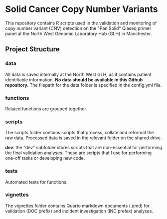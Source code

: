 # Solid Cancer Copy Number Variants

This repository contains R scripts used in the validation and monitoring of copy number variant (CNV) detection on the "Pan Solid" Qiaseq primer panel at the North West Genomic Laboratory Hub (GLH) in Manchester.

## Project Structure

### data

All data is saved internally at the North West GLH, as it contains patient identifiable information. **No data should be available in this Github repository.** The filepath for the data folder is specified in the config.yml file. 

### functions

Related functions are grouped together.

### scripts

The scripts folder contains scripts that process, collate and reformat the raw data. Processed data is saved in the relevant folder on the shared drive.

**dev**: the "dev" subfolder stores scripts that are non-essential for performing the final validation analyses. These are scripts that I use for performing one-off tasks or developing new code.

### tests

Automated tests for functions.

### vignettes

The vignettes folder contains Quarto markdown documents (.qmd) for validation (DOC prefix) and incident investigation (INC prefex) analyses.
